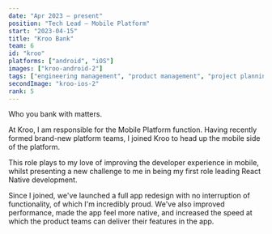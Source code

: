 ```yaml
---
date: "Apr 2023 – present"
position: "Tech Lead – Mobile Platform"
start: "2023-04-15"
title: "Kroo Bank"
team: 6
id: "kroo"
platforms: ["android", "iOS"]
images: ["kroo-android-2"]
tags: ["engineering management", "product management", "project planning", "technical leadership"]
secondImage: "kroo-ios-2"
rank: 5
---
```

Who you bank with matters.

At Kroo, I am responsible for the Mobile Platform function. Having recently formed brand-new platform teams, I joined Kroo to head up the mobile side of the platform. 

This role plays to my love of improving the developer experience in mobile, whilst presenting a new challenge to me in being my first role leading React Native development.

Since I joined, we've launched a full app redesign with no interruption of functionality, of which I'm incredibly proud. We've also improved performance, made the app feel more native, and increased the speed at which the product teams can deliver their features in the app.

